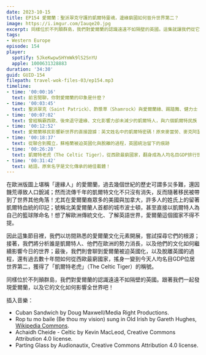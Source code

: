 ```yaml
---
date: 2023-10-15
title: EP154 愛爾蘭：聖派翠克守護的凱爾特靈魂，邊緣窮國如何晉升世界第二？
image: https://i.imgur.com/Iauqe20.jpg
excerpt: 同樣位於不列顛群島，我們對愛爾蘭的認識遠遠不如隔壁的英國。這集就讓我們從它的文化元素、凱爾特歷史根源、被迫整合後又脫離英國的過程、創造經濟奇蹟的歷史，好好的來認識它！
tags:
- Western Europe
episode: 154
player:
  spotify: 5JkeKwpwSHYmWk9lS2SnYU
  apple: 1000631328883
duration: '34:30'
guid: GUID-154
filepath: travel-wok-files-03/ep154.mp3
timeline:
- time: '00:00:16'
  text: 前言閒聊，你對愛爾蘭的印象是什麼？
- time: '00:03:45'
  text: 聖派翠克（Saint Patrick）、酢漿草（Shamrock）與愛爾蘭綠、踢踏舞、健力士（Guinness）啤酒
- time: '00:07:02'
  text: 曾經稱霸西歐、後來退守邊緣、文化影響力卻未減少的凱爾特人，與六個凱爾特民族（Celtic Nations）
- time: '00:12:52'
  text: 愛爾蘭移民影響新世界的直接證據：英文姓名中的凱爾特密碼！原來麥當勞、麥克阿瑟、歐尼爾、史恩．康納萊這些名字都來自凱爾特？
- time: '00:18:37'
  text: 從聯合到獨立，蘇格蘭被迫英國化與脫離的過程，英國統治留下的痕跡
- time: '00:26:28'
  text: 凱爾特老虎（The Celtic Tiger），從西歐最窮國家，翻身成為人均名目GDP排行世界第二的外資熱點
- time: '00:31:42'
  text: 結語，原來名字是文化傳承的絕佳載體！
---
```

在歐洲版圖上堪稱「邊緣人」的愛爾蘭，過去幾個世紀的歷史可謂多災多難，還因饑荒導致人口銳減；然而流傳千年的凱爾特文化不只沒有消失，反而隨著移民被帶到了世界其他角落！尤其在愛爾蘭裔眾多的美國與加拿大，許多人的姓氏上的留著凱爾特血統的印記；號稱北美愛爾蘭人首都的城市波士頓，甚至直接以凱爾特人為自己的籃球隊命名！想了解歐洲傳統文化、了解英語世界，愛爾蘭這個國家不得不提。

因此這集節目裡，我們以坊間熟悉的愛爾蘭文化元素開展，嘗試探尋它們的根源；接著，我們將分析誰是凱爾特人、他們在歐洲的勢力消長，以及他們的文化如何繼續影響今日的世界；最後，我們則會聊到愛爾蘭被迫英國化，以及脫離英國的過程，還有過去數十年間如何從西歐最窮國家，搖身一變到今天人均名目GDP位居世界第二，獲得了「凱爾特老虎」（The Celtic Tiger）的稱號。

同樣位於不列顛群島，我們對愛爾蘭的認識遠遠不如隔壁的英國。跟著我們一起發現愛爾蘭，以及它的文化如何影響全世界吧！

插入音樂：

* Cuban Sandwich by Doug Maxwell/Media Right Productions.
* Rop tu mo baile (Be thou my vision) sung in Old Irish by Gareth Hughes, [Wikipedia Commons](https://en.wikipedia.org/wiki/File:Rop_tu_mo_baile.ogg).
* Achaidh Cheide - Celtic by Kevin MacLeod, Creative Commons Attribution 4.0 license.
* Parting Glass by Audionautix, Creative Commons Attribution 4.0 license.
